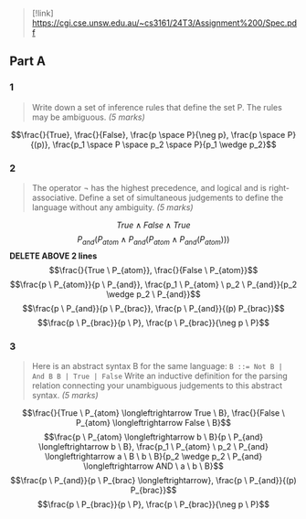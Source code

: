 > [!link] https://cgi.cse.unsw.edu.au/~cs3161/24T3/Assignment%200/Spec.pdf

## Part A
### 1
> Write down a set of inference rules that define the set P. The rules may be ambiguous. *(5 marks)*

$$\frac{}{True}, \frac{}{False}, \frac{p \space P}{\neg p}, \frac{p \space P}{(p)}, \frac{p_1 \space P \space p_2 \space P}{p_1 \wedge p_2}$$
### 2
> The operator ¬ has the highest precedence, and logical and is right-associative. Define a set of simultaneous judgements to define the language without any ambiguity. *(5 marks)*

$$True \wedge False \wedge True$$
$$P_{and}(P_{atom} \wedge P_{and}(P_{atom} \wedge P_{and}(P_{atom})))$$**DELETE ABOVE 2 lines**
$$\frac{}{True \ P_{atom}}, \frac{}{False \ P_{atom}}$$
$$\frac{p \ P_{atom}}{p \ P_{and}}, \frac{p_1 \ P_{atom} \ p_2 \ P_{and}}{p_2 \wedge p_2 \ P_{and}}$$
$$\frac{p \ P_{and}}{p \ P_{brac}}, \frac{p \ P_{and}}{(p) P_{brac}}$$
$$\frac{p \ P_{brac}}{p \ P}, \frac{p \ P_{brac}}{\neg p \ P}$$

### 3
> Here is an abstract syntax B for the same language: `B ::= Not B | And B B | True | False` Write an inductive definition for the parsing relation connecting your unambiguous judgements to this abstract syntax. *(5 marks)*

$$\frac{}{True \ P_{atom} \longleftrightarrow True \ B}, \frac{}{False \ P_{atom} \longleftrightarrow False \ B}$$
$$\frac{p \ P_{atom} \longleftrightarrow b \ B}{p \ P_{and} \longleftrightarrow b \ B}, \frac{p_1 \ P_{atom} \ p_2 \ P_{and} \longleftrightarrow a \ B \ b \ B}{p_2 \wedge p_2 \ P_{and} \longleftrightarrow AND \ a \ b \ B}$$
$$\frac{p \ P_{and}}{p \ P_{brac} \longleftrightarrow}, \frac{p \ P_{and}}{(p) P_{brac}}$$
$$\frac{p \ P_{brac}}{p \ P}, \frac{p \ P_{brac}}{\neg p \ P}$$